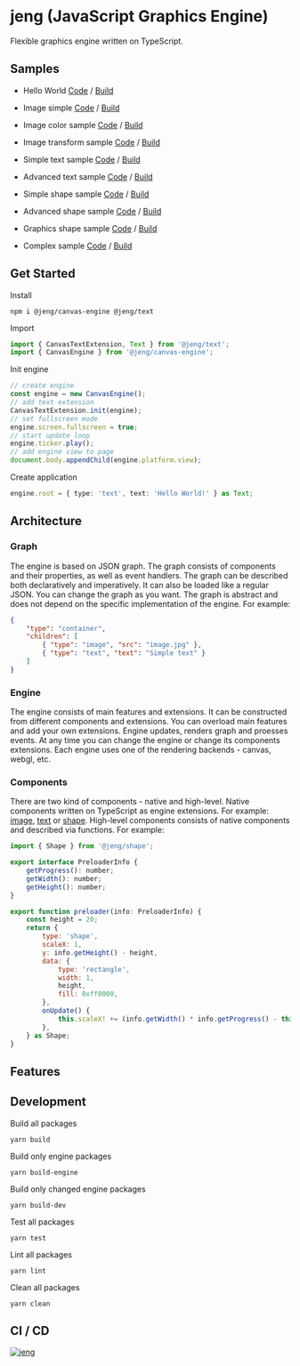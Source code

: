 # jeng (JavaScript Graphics Engine)
Flexible graphics engine written on TypeScript.

## Samples
- Hello World [Code](https://github.com/AntonovSergey2211/jeng/blob/master/samples/hello-world/src/index.ts) / [Build](https://antonovsergey2211.github.io/jeng/samples/hello-world/build/)

- Image simple [Code](https://github.com/AntonovSergey2211/jeng/blob/master/samples/image-simple/src/index.ts) / [Build](https://antonovsergey2211.github.io/jeng/samples/image-simple/build/)

- Image color sample [Code](https://github.com/AntonovSergey2211/jeng/blob/master/samples/image-color/src/index.ts) / [Build](https://antonovsergey2211.github.io/jeng/samples/image-color/build/)

- Image transform sample [Code](https://github.com/AntonovSergey2211/jeng/blob/master/samples/image-transform/src/index.ts) / [Build](https://antonovsergey2211.github.io/jeng/samples/image-transform/build/)

- Simple text sample [Code](https://github.com/AntonovSergey2211/jeng/blob/master/samples/text-simple/src/index.ts) / [Build](https://antonovsergey2211.github.io/jeng/samples/text-simple/build/)

- Advanced text sample [Code](https://github.com/AntonovSergey2211/jeng/blob/master/samples/text-advanced/src/index.ts) / [Build](https://antonovsergey2211.github.io/jeng/samples/text-advanced/build/)

- Simple shape sample [Code](https://github.com/AntonovSergey2211/jeng/blob/master/samples/shape-simple/src/index.ts) / [Build](https://antonovsergey2211.github.io/jeng/samples/shape-simple/build/)

- Advanced shape sample [Code](https://github.com/AntonovSergey2211/jeng/blob/master/samples/shape-advanced/src/index.ts) / [Build](https://antonovsergey2211.github.io/jeng/samples/shape-advanced/build/)

- Graphics shape sample [Code](https://github.com/AntonovSergey2211/jeng/blob/master/samples/shape-graphics/src/index.ts) / [Build](https://antonovsergey2211.github.io/jeng/samples/shape-graphics/build/)

- Complex sample [Code](https://github.com/AntonovSergey2211/jeng/blob/master/samples/sample/src/index.ts) / [Build](https://antonovsergey2211.github.io/jeng/samples/sample/build/)

## Get Started
Install
```shell
npm i @jeng/canvas-engine @jeng/text
```
Import
```typescript
import { CanvasTextExtension, Text } from '@jeng/text';
import { CanvasEngine } from '@jeng/canvas-engine';
```
Init engine
```typescript
// create engine
const engine = new CanvasEngine();
// add text extension
CanvasTextExtension.init(engine);
// set fullscreen mode
engine.screen.fullscreen = true;
// start update loop
engine.ticker.play();
// add engine view to page
document.body.appendChild(engine.platform.view);
```
Create application
```typescript
engine.root = { type: 'text', text: 'Hello World!' } as Text;
```

## Architecture

### Graph
The engine is based on JSON graph. The graph consists of components and their properties, as well as event handlers.
The graph can be described both declaratively and imperatively. It can also be loaded like a regular JSON.
You can change the graph as you want. The graph is abstract and does not depend on the specific implementation of the engine. For example:
```json
{
	"type": "container",
	"children": [
		{ "type": "image", "src": "image.jpg" },
		{ "type": "text", "text": "Simple text" }
	]
}
```

### Engine
The engine consists of main features and extensions. It can be constructed from different components and extensions.
You can overload main features and add your own extensions. Engine updates, renders graph and proesses events.
At any time you can change the engine or change its components extensions. 
Each engine uses one of the rendering backends - canvas, webgl, etc.

### Components
There are two kind of components - native and high-level. Native components written on TypeScript as engine extensions. 
For example: [image](packages/image), [text](packages/text) or [shape](packages/shape).
High-level components consists of native components and described via functions. For example:
```javascript
import { Shape } from '@jeng/shape';

export interface PreloaderInfo {
	getProgress(): number;
	getWidth(): number;
	getHeight(): number;
}

export function preloader(info: PreloaderInfo) {
	const height = 20;
	return {
		type: 'shape',
		scaleX: 1,
		y: info.getHeight() - height,
		data: {
			type: 'rectangle',
			width: 1,
			height,
			fill: 0xff0000,
		},
		onUpdate() {
			this.scaleX! += (info.getWidth() * info.getProgress() - this.scaleX!) / 2;
		},
	} as Shape;
}
```

## Features

## Development
Build all packages
```shell
yarn build
```

Build only engine packages
```shell
yarn build-engine
```

Build only changed engine packages
```shell
yarn build-dev
```

Test all packages
```shell
yarn test
```

Lint all packages
```shell
yarn lint
```

Clean all packages
```shell
yarn clean
```

## CI / CD
[![jeng](https://circleci.com/gh/AntonovSergey2211/jeng.svg?style=shield)](https://app.circleci.com/pipelines/github/AntonovSergey2211/jeng)
